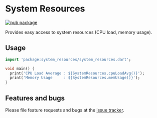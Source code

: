 # System Resources
[![pub package](https://img.shields.io/pub/v/system_resources.svg)](https://pub.dev/packages/system_resources)

Provides easy access to system resources (CPU load, memory usage).

## Usage

```dart
import 'package:system_resources/system_resources.dart';

void main() {
  print('CPU Load Average : ${SystemResources.cpuLoadAvg()}');
  print('Memory Usage     : ${SystemResources.memUsage()}');
}
```

## Features and bugs

Please file feature requests and bugs at the [issue tracker](https://github.com/jonasroussel/system_resources/issues).
